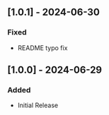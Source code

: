 ## [1.0.1] - 2024-06-30

### Fixed

- README typo fix

## [1.0.0] - 2024-06-29

### Added

- Initial Release
